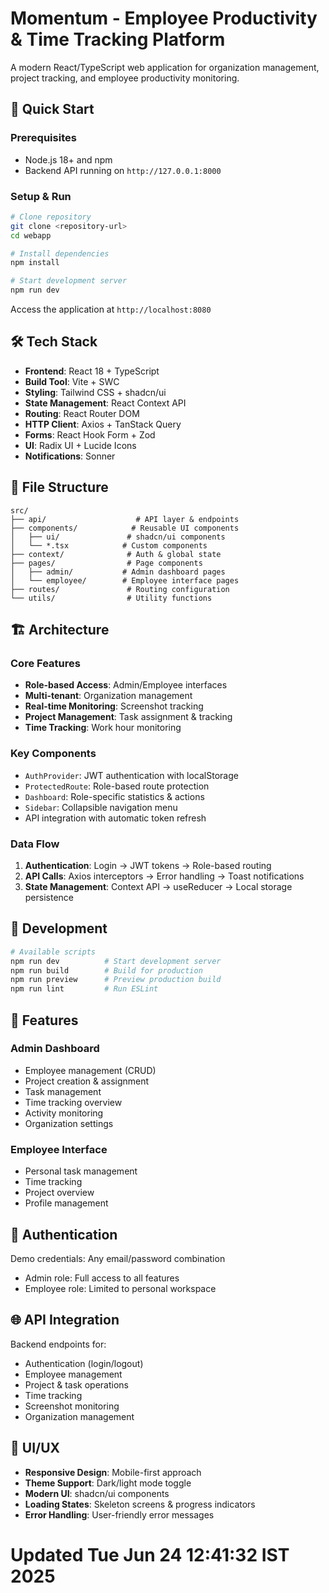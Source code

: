 # Momentum - Employee Productivity & Time Tracking Platform

A modern React/TypeScript web application for organization management, project tracking, and employee productivity monitoring.

## 🚀 Quick Start

### Prerequisites
- Node.js 18+ and npm
- Backend API running on `http://127.0.0.1:8000`

### Setup & Run
```bash
# Clone repository
git clone <repository-url>
cd webapp

# Install dependencies
npm install

# Start development server
npm run dev
```

Access the application at `http://localhost:8080`

## 🛠 Tech Stack

- **Frontend**: React 18 + TypeScript
- **Build Tool**: Vite + SWC
- **Styling**: Tailwind CSS + shadcn/ui
- **State Management**: React Context API
- **Routing**: React Router DOM
- **HTTP Client**: Axios + TanStack Query
- **Forms**: React Hook Form + Zod
- **UI**: Radix UI + Lucide Icons
- **Notifications**: Sonner

## 📁 File Structure

```
src/
├── api/                    # API layer & endpoints
├── components/            # Reusable UI components
│   ├── ui/               # shadcn/ui components
│   └── *.tsx            # Custom components
├── context/              # Auth & global state
├── pages/                # Page components
│   ├── admin/           # Admin dashboard pages
│   └── employee/        # Employee interface pages
├── routes/               # Routing configuration
└── utils/                # Utility functions
```

## 🏗 Architecture

### Core Features
- **Role-based Access**: Admin/Employee interfaces
- **Multi-tenant**: Organization management
- **Real-time Monitoring**: Screenshot tracking
- **Project Management**: Task assignment & tracking
- **Time Tracking**: Work hour monitoring

### Key Components
- `AuthProvider`: JWT authentication with localStorage
- `ProtectedRoute`: Role-based route protection
- `Dashboard`: Role-specific statistics & actions
- `Sidebar`: Collapsible navigation menu
- API integration with automatic token refresh

### Data Flow
1. **Authentication**: Login → JWT tokens → Role-based routing
2. **API Calls**: Axios interceptors → Error handling → Toast notifications
3. **State Management**: Context API → useReducer → Local storage persistence

## 🔧 Development

```bash
# Available scripts
npm run dev          # Start development server
npm run build        # Build for production
npm run preview      # Preview production build
npm run lint         # Run ESLint
```

## 📱 Features

### Admin Dashboard
- Employee management (CRUD)
- Project creation & assignment
- Task management
- Time tracking overview
- Activity monitoring
- Organization settings

### Employee Interface
- Personal task management
- Time tracking
- Project overview
- Profile management

## 🔐 Authentication

Demo credentials: Any email/password combination
- Admin role: Full access to all features
- Employee role: Limited to personal workspace

## 🌐 API Integration

Backend endpoints for:
- Authentication (login/logout)
- Employee management
- Project & task operations
- Time tracking
- Screenshot monitoring
- Organization management

## 🎨 UI/UX

- **Responsive Design**: Mobile-first approach
- **Theme Support**: Dark/light mode toggle
- **Modern UI**: shadcn/ui components
- **Loading States**: Skeleton screens & progress indicators
- **Error Handling**: User-friendly error messages
# Updated Tue Jun 24 12:41:32 IST 2025
